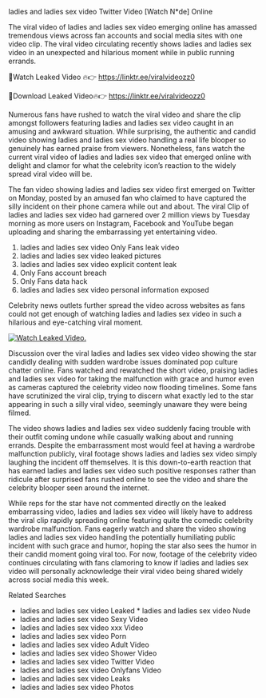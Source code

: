 ﻿ladies and ladies sex video Twitter Video [Watch N*de] Online

The viral video of ﻿ladies and ladies sex video emerging online has amassed tremendous views across fan accounts and social media sites with one video clip. The viral video circulating recently shows ﻿ladies and ladies sex video in an unexpected and hilarious moment while in public running errands. 

🔴Watch Leaked Video 🔥👉  https://linktr.ee/viralvideozz0 

🔴Download Leaked Video🔥👉  https://linktr.ee/viralvideozz0 

Numerous fans have rushed to watch the viral video and share the clip amongst followers featuring ﻿ladies and ladies sex video caught in an amusing and awkward situation. While surprising, the authentic and candid video showing ﻿ladies and ladies sex video handling a real life blooper so genuinely has earned praise from viewers. Nonetheless, fans watch the current viral video of ﻿ladies and ladies sex video that emerged online with delight and clamor for what the celebrity icon’s reaction to the widely spread viral video will be.

The fan video showing ﻿ladies and ladies sex video first emerged on Twitter on Monday, posted by an amused fan who claimed to have captured the silly incident on their phone camera while out and about. The viral Clip of ﻿ladies and ladies sex video had garnered over 2 million views by Tuesday morning as more users on Instagram, Facebook and YouTube began uploading and sharing the embarrassing yet entertaining video. 

1. ﻿ladies and ladies sex video Only Fans leak video
2. ﻿ladies and ladies sex video leaked pictures
3. ﻿ladies and ladies sex video explicit content leak
4. Only Fans account breach
5. Only Fans data hack
6. ﻿ladies and ladies sex video personal information exposed

Celebrity news outlets further spread the video across websites as fans could not get enough of watching ﻿ladies and ladies sex video in such a hilarious and eye-catching viral moment. 

[![Watch Leaked Video.](https://miro.medium.com/v2/resize:fit:828/format:webp/1*cilzJN44JGOrTw9NJCrNHA.gif "Watch Leaked Video")](https://linktr.ee/viralvideozz0)

Discussion over the viral ﻿ladies and ladies sex video video showing the star candidly dealing with sudden wardrobe issues dominated pop culture chatter online. Fans watched and rewatched the short video, praising ﻿ladies and ladies sex video for taking the malfunction with grace and humor even as cameras captured the celebrity video now flooding timelines. Some fans have scrutinized the viral clip, trying to discern what exactly led to the star appearing in such a silly viral video, seemingly unaware they were being filmed.

The video shows ﻿ladies and ladies sex video suddenly facing trouble with their outfit coming undone while casually walking about and running errands. Despite the embarrassment most would feel at having a wardrobe malfunction publicly, viral footage shows ﻿ladies and ladies sex video simply laughing the incident off themselves. It is this down-to-earth reaction that has earned ﻿ladies and ladies sex video such positive responses rather than ridicule after surprised fans rushed online to see the video and share the celebrity blooper seen around the internet.  

While reps for the star have not commented directly on the leaked embarrassing video, ﻿ladies and ladies sex video will likely have to address the viral clip rapidly spreading online featuring quite the comedic celebrity wardrobe malfunction. Fans eagerly watch and share the video showing ﻿ladies and ladies sex video handling the potentially humiliating public incident with such grace and humor, hoping the star also sees the humor in their candid moment going viral too. For now, footage of the celebrity video continues circulating with fans clamoring to know if ﻿ladies and ladies sex video will personally acknowledge their viral video being shared widely across social media this week.

Related Searches
* ﻿ladies and ladies sex video Leaked
﻿* ladies and ladies sex video Nude
* ﻿ladies and ladies sex video Sexy Video
* ﻿ladies and ladies sex video xxx Video
* ﻿ladies and ladies sex video Porn
* ﻿ladies and ladies sex video Adult Video
* ﻿ladies and ladies sex video Shower Video
* ﻿ladies and ladies sex video Twitter Video
* ﻿ladies and ladies sex video Onlyfans Video
* ﻿ladies and ladies sex video Leaks
* ﻿ladies and ladies sex video Photos